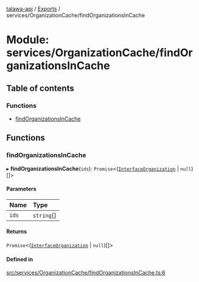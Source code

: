 [talawa-api](../README.md) / [Exports](../modules.md) / services/OrganizationCache/findOrganizationsInCache

# Module: services/OrganizationCache/findOrganizationsInCache

## Table of contents

### Functions

- [findOrganizationsInCache](services_OrganizationCache_findOrganizationsInCache.md#findorganizationsincache)

## Functions

### findOrganizationsInCache

▸ **findOrganizationsInCache**(`ids`): `Promise`\<([`InterfaceOrganization`](../interfaces/models_Organization.InterfaceOrganization.md) \| ``null``)[]\>

#### Parameters

| Name | Type |
| :------ | :------ |
| `ids` | `string`[] |

#### Returns

`Promise`\<([`InterfaceOrganization`](../interfaces/models_Organization.InterfaceOrganization.md) \| ``null``)[]\>

#### Defined in

[src/services/OrganizationCache/findOrganizationsInCache.ts:6](https://github.com/PalisadoesFoundation/talawa-api/blob/c199cfb/src/services/OrganizationCache/findOrganizationsInCache.ts#L6)
